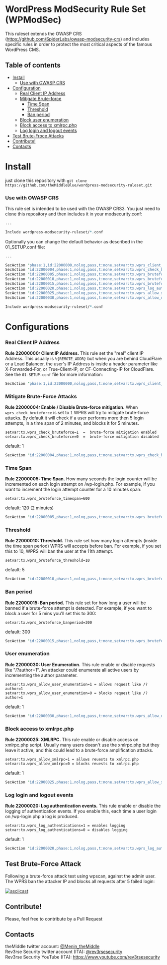 # WordPress ModSecurity Rule Set (WPModSec)
This ruleset extends the OWASP CRS (https://github.com/SpiderLabs/owasp-modsecurity-crs) and includes specific rules in order to protect the most critical aspects of the famous WordPress CMS.

## Table of contents
- [Install](https://github.com/theMiddleBlue/wordpress-modsecurity-ruleset#install)
  - [Use with OWASP CRS](https://github.com/theMiddleBlue/wordpress-modsecurity-ruleset#use-with-owasp-crs)
- [Configuration](https://github.com/theMiddleBlue/wordpress-modsecurity-ruleset#configurations)
  - [Real Client IP Address](https://github.com/theMiddleBlue/wordpress-modsecurity-ruleset#real-client-ip-address)
  - [Mitigate Brute-force](https://github.com/theMiddleBlue/wordpress-modsecurity-ruleset#mitigate-brute-force-attacks)
    - [Time Span](https://github.com/theMiddleBlue/wordpress-modsecurity-ruleset#time-span)
    - [Threshold](https://github.com/theMiddleBlue/wordpress-modsecurity-ruleset#threshold)
    - [Ban period](https://github.com/theMiddleBlue/wordpress-modsecurity-ruleset#ban-period)
  - [Block user enumeration](https://github.com/theMiddleBlue/wordpress-modsecurity-ruleset#user-enumeration)
  - [Block access to xmlrpc.php](https://github.com/theMiddleBlue/wordpress-modsecurity-ruleset#block-access-to-xmlrpcphp)
  - [Log login and logout events](https://github.com/theMiddleBlue/wordpress-modsecurity-ruleset#log-login-and-logout-events)
- [Test Brute-Froce Attacks](https://github.com/theMiddleBlue/wordpress-modsecurity-ruleset#test-brute-force-attack)
- [Contribute!](https://github.com/theMiddleBlue/wordpress-modsecurity-ruleset#contribute)
- [Contacts](https://github.com/theMiddleBlue/wordpress-modsecurity-ruleset#contacts)

# Install
just clone this repository with `git clone https://github.com/theMiddleBlue/wordpress-modsecurity-ruleset.git`

### Use with OWASP CRS
This rule set is intended to be used with the OWASP CRS3. You just need to clone this repository and then includes it in your modsecurity.conf:

```perl
...

Include wordpress-modsecurity-ruleset/*.conf
```

Optionally you can change the default behavior as described in the 01_SETUP.conf file:

```perl
...

SecAction "phase:1,id:22000000,nolog,pass,t:none,setvar:tx.wprs_client_ip=%{REMOTE_ADDR}"
SecAction "id:22000004,phase:1,nolog,pass,t:none,setvar:tx.wprs_check_bruteforce=1"
SecAction "id:22000005,phase:1,nolog,pass,t:none,setvar:tx.wprs_bruteforce_timespan=120"
SecAction "id:22000010,phase:1,nolog,pass,t:none,setvar:tx.wprs_bruteforce_threshold=5"
SecAction "id:22000015,phase:1,nolog,pass,t:none,setvar:tx.wprs_bruteforce_banperiod=300"
SecAction "id:22000020,phase:1,nolog,pass,t:none,setvar:tx.wprs_log_authentications=1"
SecAction "id:22000025,phase:1,nolog,pass,t:none,setvar:tx.wprs_allow_xmlrpc=0"
SecAction "id:22000030,phase:1,nolog,pass,t:none,setvar:tx.wprs_allow_user_enumeration=0"

Include wordpress-modsecurity-ruleset/*.conf
```

# Configurations

### Real Client IP Address
**Rule 22000000: Client IP Address.** This rule set the "real" client IP Address.
This usually is `%{REMOTE_ADDR}` but when you are behind CloudFlare or a Load Balancer,
the user's IP Address is inside a header parameter like X-Forwarded-For, or True-Client-IP,
or CF-Connecting-IP for CloudFlare. See the `01-SETUP.conf` file for more information:

```perl
SecAction "phase:1,id:22000000,nolog,pass,t:none,setvar:tx.wprs_client_ip=%{REMOTE_ADDR}"
```

### Mitigate Brute-Force Attacks
**Rule 22000004: Enable / Disable Brute-force mitigation.**
When `wprs_check_bruteforce` is set to `1` WPRS will try to mitigate brute-force attacks.
By default it will check if a user performs more then 5 login attempts, in a time span of 2 minutes,
and blocks it for 5 minutes.

```
setvar:tx.wprs_check_bruteforce=1  =  brute-force mitigation enabled
setvar:tx.wprs_check_bruteforce=0  =  brute-force mitigation disabled
```

default: 1

```perl
SecAction "id:22000004,phase:1,nolog,pass,t:none,setvar:tx.wprs_check_bruteforce=1"
```

### Time Span
**Rule 22000005: Time Span.**
How many seconds the login counter will be incremented
on each login attempt on /wp-login.php. For example, if you
want to increment the login attempt counter for a 10 minutes span:

```
setvar:tx.wprs_bruteforce_timespan=600
```

default: 120 (2 minutes)

```perl
SecAction "id:22000005,phase:1,nolog,pass,t:none,setvar:tx.wprs_bruteforce_timespan=120"
```

### Threshold
**Rule 22000010: Threshold.**
This rule set how many login attempts (inside the time span period) WPRS will accepts before ban.
For example, if you set this to 10, WPRS will ban the user at the 11th attempt.

```
setvar:tx.wprs_bruteforce_threshold=10
```

default: 5

```perl
SecAction "id:22000010,phase:1,nolog,pass,t:none,setvar:tx.wprs_bruteforce_threshold=5"
```

### Ban period
**Rule 22000015: Ban period.**
This rule set for how long a user will be banned if a brute-force attempt is detected.
For example, if you want to block a user for 5 mins you'll set this to 300:

```
setvar:tx.wprs_bruteforce_banperiod=300
```

default: 300

```perl
SecAction "id:22000015,phase:1,nolog,pass,t:none,setvar:tx.wprs_bruteforce_banperiod=300"
```

### User enumeration
**Rule 22000030: User Enumeration.**
This rule enable or disable requests like "/?author=1".
An attacker could enumerate all active users by incrementing
the author parameter.

```
setvar:tx.wprs_allow_user_enumeration=1 = allows request like /?author=1
setvar:tx.wprs_allow_user_enumeration=0 = blocks request like /?author=1
```

default: 1

```perl
SecAction "id:22000030,phase:1,nolog,pass,t:none,setvar:tx.wprs_allow_user_enumeration=1"
```

### Block access to xmlrpc.php
**Rule 22000025: XMLRPC.**
This rule enable or disable access on xmlrpc.php script.
Usually many users doesn't use the xmlrpc.php but they leave it
active, and this could lead to a brute-force amplification attacks.

```
setvar:tx.wprs_allow_xmlrpc=1 = allows reuests to xmlrpc.php
setvar:tx.wprs_allow_xmlrpc=0 = blocks reuests to xmlrpc.php
```

default: 1

```perl
SecAction "id:22000025,phase:1,nolog,pass,t:none,setvar:tx.wprs_allow_xmlrpc=1"
```

### Log login and logout events
**Rule 22000020: Log authentication events.**
This rule enable or disable the logging of authentication events.
If you enable this, each time a user login on /wp-login.php a log is produced.

```
setvar:tx.wprs_log_authentications=1 = enables logging
setvar:tx.wprs_log_authentications=0 = disables logging
```

default: 1

```perl
SecAction "id:22000020,phase:1,nolog,pass,t:none,setvar:tx.wprs_log_authentications=1"
```

## Test Brute-Force Attack
Following a brute-force attack test using wpscan, against the admin user.
The WPRS ban the attacker IP and blocks all requests after 5 failed login:

[![asciicast](https://asciinema.org/a/192223.png)](https://asciinema.org/a/192223)


## Contribute!
Please, feel free to contribute by a Pull Request


## Contacts
theMiddle twitter account: [@Menin_theMiddle](https://twitter.com/Menin_TheMiddle)<br>
Rev3rse Security twitter account (ITA): [@rev3rsesecurity](https://twitter.com/rev3rsesecurity)<br>
Rev3rse Security YouTube (ITA): https://www.youtube.com/rev3rsesecurity
